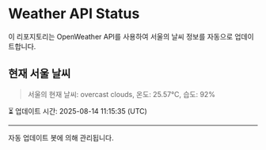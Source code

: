
# Weather API Status

이 리포지토리는 OpenWeather API를 사용하여 서울의 날씨 정보를 자동으로 업데이트합니다.

## 현재 서울 날씨
> 서울의 현재 날씨: overcast clouds, 온도: 25.57°C, 습도: 92%

⏳ 업데이트 시간: 2025-08-14 11:15:35 (UTC)

---
자동 업데이트 봇에 의해 관리됩니다.

